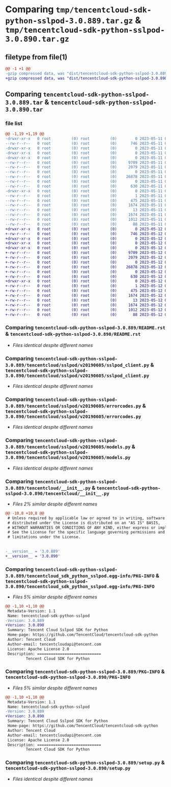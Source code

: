 # Comparing `tmp/tencentcloud-sdk-python-sslpod-3.0.889.tar.gz` & `tmp/tencentcloud-sdk-python-sslpod-3.0.890.tar.gz`

## filetype from file(1)

```diff
@@ -1 +1 @@
-gzip compressed data, was "dist/tencentcloud-sdk-python-sslpod-3.0.889.tar", last modified: Thu May 11 03:10:45 2023, max compression
+gzip compressed data, was "dist/tencentcloud-sdk-python-sslpod-3.0.890.tar", last modified: Fri May 12 03:42:46 2023, max compression
```

## Comparing `tencentcloud-sdk-python-sslpod-3.0.889.tar` & `tencentcloud-sdk-python-sslpod-3.0.890.tar`

### file list

```diff
@@ -1,19 +1,19 @@
-drwxr-xr-x   0 root         (0) root         (0)        0 2023-05-11 03:10:45.000000 tencentcloud-sdk-python-sslpod-3.0.889/
--rw-r--r--   0 root         (0) root         (0)      746 2023-05-11 03:10:45.000000 tencentcloud-sdk-python-sslpod-3.0.889/README.rst
-drwxr-xr-x   0 root         (0) root         (0)        0 2023-05-11 03:10:45.000000 tencentcloud-sdk-python-sslpod-3.0.889/tencentcloud/
-drwxr-xr-x   0 root         (0) root         (0)        0 2023-05-11 03:10:45.000000 tencentcloud-sdk-python-sslpod-3.0.889/tencentcloud/sslpod/
-drwxr-xr-x   0 root         (0) root         (0)        0 2023-05-11 03:10:45.000000 tencentcloud-sdk-python-sslpod-3.0.889/tencentcloud/sslpod/v20190605/
--rw-r--r--   0 root         (0) root         (0)     9709 2023-05-11 03:10:45.000000 tencentcloud-sdk-python-sslpod-3.0.889/tencentcloud/sslpod/v20190605/sslpod_client.py
--rw-r--r--   0 root         (0) root         (0)     2079 2023-05-11 03:10:45.000000 tencentcloud-sdk-python-sslpod-3.0.889/tencentcloud/sslpod/v20190605/errorcodes.py
--rw-r--r--   0 root         (0) root         (0)        0 2023-05-11 03:10:45.000000 tencentcloud-sdk-python-sslpod-3.0.889/tencentcloud/sslpod/v20190605/__init__.py
--rw-r--r--   0 root         (0) root         (0)    26878 2023-05-11 03:10:45.000000 tencentcloud-sdk-python-sslpod-3.0.889/tencentcloud/sslpod/v20190605/models.py
--rw-r--r--   0 root         (0) root         (0)        0 2023-05-11 03:10:45.000000 tencentcloud-sdk-python-sslpod-3.0.889/tencentcloud/sslpod/__init__.py
--rw-r--r--   0 root         (0) root         (0)      630 2023-05-11 03:10:45.000000 tencentcloud-sdk-python-sslpod-3.0.889/tencentcloud/__init__.py
-drwxr-xr-x   0 root         (0) root         (0)        0 2023-05-11 03:10:45.000000 tencentcloud-sdk-python-sslpod-3.0.889/tencentcloud_sdk_python_sslpod.egg-info/
--rw-r--r--   0 root         (0) root         (0)        1 2023-05-11 03:10:45.000000 tencentcloud-sdk-python-sslpod-3.0.889/tencentcloud_sdk_python_sslpod.egg-info/dependency_links.txt
--rw-r--r--   0 root         (0) root         (0)      475 2023-05-11 03:10:45.000000 tencentcloud-sdk-python-sslpod-3.0.889/tencentcloud_sdk_python_sslpod.egg-info/SOURCES.txt
--rw-r--r--   0 root         (0) root         (0)     1674 2023-05-11 03:10:45.000000 tencentcloud-sdk-python-sslpod-3.0.889/tencentcloud_sdk_python_sslpod.egg-info/PKG-INFO
--rw-r--r--   0 root         (0) root         (0)       13 2023-05-11 03:10:45.000000 tencentcloud-sdk-python-sslpod-3.0.889/tencentcloud_sdk_python_sslpod.egg-info/top_level.txt
--rw-r--r--   0 root         (0) root         (0)     1674 2023-05-11 03:10:45.000000 tencentcloud-sdk-python-sslpod-3.0.889/PKG-INFO
--rw-r--r--   0 root         (0) root         (0)     1012 2023-05-11 03:10:45.000000 tencentcloud-sdk-python-sslpod-3.0.889/setup.py
--rw-r--r--   0 root         (0) root         (0)       88 2023-05-11 03:10:45.000000 tencentcloud-sdk-python-sslpod-3.0.889/setup.cfg
+drwxr-xr-x   0 root         (0) root         (0)        0 2023-05-12 03:42:46.000000 tencentcloud-sdk-python-sslpod-3.0.890/
+-rw-r--r--   0 root         (0) root         (0)      746 2023-05-12 03:42:46.000000 tencentcloud-sdk-python-sslpod-3.0.890/README.rst
+drwxr-xr-x   0 root         (0) root         (0)        0 2023-05-12 03:42:46.000000 tencentcloud-sdk-python-sslpod-3.0.890/tencentcloud/
+drwxr-xr-x   0 root         (0) root         (0)        0 2023-05-12 03:42:46.000000 tencentcloud-sdk-python-sslpod-3.0.890/tencentcloud/sslpod/
+drwxr-xr-x   0 root         (0) root         (0)        0 2023-05-12 03:42:46.000000 tencentcloud-sdk-python-sslpod-3.0.890/tencentcloud/sslpod/v20190605/
+-rw-r--r--   0 root         (0) root         (0)     9709 2023-05-12 03:42:46.000000 tencentcloud-sdk-python-sslpod-3.0.890/tencentcloud/sslpod/v20190605/sslpod_client.py
+-rw-r--r--   0 root         (0) root         (0)     2079 2023-05-12 03:42:46.000000 tencentcloud-sdk-python-sslpod-3.0.890/tencentcloud/sslpod/v20190605/errorcodes.py
+-rw-r--r--   0 root         (0) root         (0)        0 2023-05-12 03:42:46.000000 tencentcloud-sdk-python-sslpod-3.0.890/tencentcloud/sslpod/v20190605/__init__.py
+-rw-r--r--   0 root         (0) root         (0)    26878 2023-05-12 03:42:46.000000 tencentcloud-sdk-python-sslpod-3.0.890/tencentcloud/sslpod/v20190605/models.py
+-rw-r--r--   0 root         (0) root         (0)        0 2023-05-12 03:42:46.000000 tencentcloud-sdk-python-sslpod-3.0.890/tencentcloud/sslpod/__init__.py
+-rw-r--r--   0 root         (0) root         (0)      630 2023-05-12 03:42:46.000000 tencentcloud-sdk-python-sslpod-3.0.890/tencentcloud/__init__.py
+drwxr-xr-x   0 root         (0) root         (0)        0 2023-05-12 03:42:46.000000 tencentcloud-sdk-python-sslpod-3.0.890/tencentcloud_sdk_python_sslpod.egg-info/
+-rw-r--r--   0 root         (0) root         (0)        1 2023-05-12 03:42:46.000000 tencentcloud-sdk-python-sslpod-3.0.890/tencentcloud_sdk_python_sslpod.egg-info/dependency_links.txt
+-rw-r--r--   0 root         (0) root         (0)      475 2023-05-12 03:42:46.000000 tencentcloud-sdk-python-sslpod-3.0.890/tencentcloud_sdk_python_sslpod.egg-info/SOURCES.txt
+-rw-r--r--   0 root         (0) root         (0)     1674 2023-05-12 03:42:46.000000 tencentcloud-sdk-python-sslpod-3.0.890/tencentcloud_sdk_python_sslpod.egg-info/PKG-INFO
+-rw-r--r--   0 root         (0) root         (0)       13 2023-05-12 03:42:46.000000 tencentcloud-sdk-python-sslpod-3.0.890/tencentcloud_sdk_python_sslpod.egg-info/top_level.txt
+-rw-r--r--   0 root         (0) root         (0)     1674 2023-05-12 03:42:46.000000 tencentcloud-sdk-python-sslpod-3.0.890/PKG-INFO
+-rw-r--r--   0 root         (0) root         (0)     1012 2023-05-12 03:42:46.000000 tencentcloud-sdk-python-sslpod-3.0.890/setup.py
+-rw-r--r--   0 root         (0) root         (0)       88 2023-05-12 03:42:46.000000 tencentcloud-sdk-python-sslpod-3.0.890/setup.cfg
```

### Comparing `tencentcloud-sdk-python-sslpod-3.0.889/README.rst` & `tencentcloud-sdk-python-sslpod-3.0.890/README.rst`

 * *Files identical despite different names*

### Comparing `tencentcloud-sdk-python-sslpod-3.0.889/tencentcloud/sslpod/v20190605/sslpod_client.py` & `tencentcloud-sdk-python-sslpod-3.0.890/tencentcloud/sslpod/v20190605/sslpod_client.py`

 * *Files identical despite different names*

### Comparing `tencentcloud-sdk-python-sslpod-3.0.889/tencentcloud/sslpod/v20190605/errorcodes.py` & `tencentcloud-sdk-python-sslpod-3.0.890/tencentcloud/sslpod/v20190605/errorcodes.py`

 * *Files identical despite different names*

### Comparing `tencentcloud-sdk-python-sslpod-3.0.889/tencentcloud/sslpod/v20190605/models.py` & `tencentcloud-sdk-python-sslpod-3.0.890/tencentcloud/sslpod/v20190605/models.py`

 * *Files identical despite different names*

### Comparing `tencentcloud-sdk-python-sslpod-3.0.889/tencentcloud/__init__.py` & `tencentcloud-sdk-python-sslpod-3.0.890/tencentcloud/__init__.py`

 * *Files 2% similar despite different names*

```diff
@@ -10,8 +10,8 @@
 # Unless required by applicable law or agreed to in writing, software
 # distributed under the License is distributed on an "AS IS" BASIS,
 # WITHOUT WARRANTIES OR CONDITIONS OF ANY KIND, either express or implied.
 # See the License for the specific language governing permissions and
 # limitations under the License.
 
 
-__version__ = '3.0.889'
+__version__ = '3.0.890'
```

### Comparing `tencentcloud-sdk-python-sslpod-3.0.889/tencentcloud_sdk_python_sslpod.egg-info/PKG-INFO` & `tencentcloud-sdk-python-sslpod-3.0.890/tencentcloud_sdk_python_sslpod.egg-info/PKG-INFO`

 * *Files 5% similar despite different names*

```diff
@@ -1,10 +1,10 @@
 Metadata-Version: 1.1
 Name: tencentcloud-sdk-python-sslpod
-Version: 3.0.889
+Version: 3.0.890
 Summary: Tencent Cloud Sslpod SDK for Python
 Home-page: https://github.com/TencentCloud/tencentcloud-sdk-python
 Author: Tencent Cloud
 Author-email: tencentcloudapi@tencent.com
 License: Apache License 2.0
 Description: ============================
         Tencent Cloud SDK for Python
```

### Comparing `tencentcloud-sdk-python-sslpod-3.0.889/PKG-INFO` & `tencentcloud-sdk-python-sslpod-3.0.890/PKG-INFO`

 * *Files 5% similar despite different names*

```diff
@@ -1,10 +1,10 @@
 Metadata-Version: 1.1
 Name: tencentcloud-sdk-python-sslpod
-Version: 3.0.889
+Version: 3.0.890
 Summary: Tencent Cloud Sslpod SDK for Python
 Home-page: https://github.com/TencentCloud/tencentcloud-sdk-python
 Author: Tencent Cloud
 Author-email: tencentcloudapi@tencent.com
 License: Apache License 2.0
 Description: ============================
         Tencent Cloud SDK for Python
```

### Comparing `tencentcloud-sdk-python-sslpod-3.0.889/setup.py` & `tencentcloud-sdk-python-sslpod-3.0.890/setup.py`

 * *Files identical despite different names*

